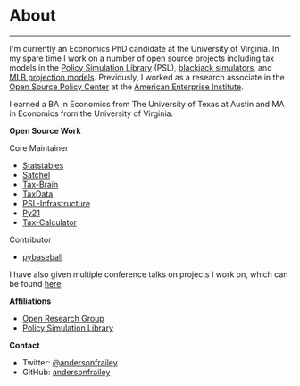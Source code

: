 # About

---

I'm currently an Economics PhD candidate at the University of Virginia. In my spare time I work on a number of open source projects including tax models in the [Policy Simulation Library](https://www.pslmodels.org)
(PSL), [blackjack simulators](https://github.com/andersonfrailey/blackjack), and [MLB projection models](https://github.com/andersonfrailey/satchel). Previously, I worked as a research associate in the
[Open Source Policy Center](https://www.ospc.org) at the [American Enterprise Institute](https://www.aei.org).

I earned a BA in Economics from The University of Texas at Austin and MA in
Economics from the University of Virginia.

**Open Source Work**

Core Maintainer

* [Statstables](https://github.com/andersonfrailey/statstables)
* [Satchel](https://github.com/andersonfrailey/satchel)
* [Tax-Brain](https://github.com/PSLmodels/Tax-Brain)
* [TaxData](https://github.com/PSLmodels/taxdata)
* [PSL-Infrastructure](https://github.com/PSLmodels/PSL-Infrastructure)
* [Py21](https://github.com/andersonfrailey/blackjack)
* [Tax-Calculator](https://github.com/PSLmodels/Tax-Calculator)

Contributor

* [pybaseball](https://github.com/jldbc/pybaseball)

I have also given multiple conference talks on projects I work on, which can be found [here](https://andersonfrailey.github.io/speaking).

**Affiliations**

* [Open Research Group](https://www.openrg.com/experts/frailey.html)
* [Policy Simulation Library](https://www.pslmodels.org/index.html)

**Contact**

* Twitter: <a class="contact-link" href="https://twitter.com/andersonfrailey">@andersonfrailey</a>
* GitHub: <a class="contact-link" href="https://github.com/andersonfrailey">andersonfrailey</a>
